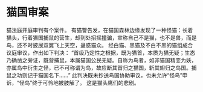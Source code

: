 # 猫国审案
猫法庭开庭审判有个案件。 
有猫警告发，在猫国森林边缘发现了一种怪猫：长着猫头，行着猫国捕鼠的营生，却到处招摇撞骗，宣称自己不是猫，也不是兽，而是鸟，还不时披展双翼飞上天空，蛊惑猫众。 
经白猫、黑猫及不白不黑的猫组成合议庭审议，作出如下判决： 
“首级乃定性之根据，既为猫首，本质为猫无疑；生态乃确凿之旁证，既营捕鼠，本属猫国公民无疑。自称为鸟者，如非猫国精变为妖，亦属鸟中衍生之怪，已不可称谓为鸟，故应断其首归之猫国，斩其翅归之鸟国。捕鼠之功则记于猫国名下……” 
此判决既未抄送鸟国协助审议，也未允许“怪鸟”申诉，“怪鸟”终于可怜地被肢解了。 
这是猫头鹰们的悲剧。
  